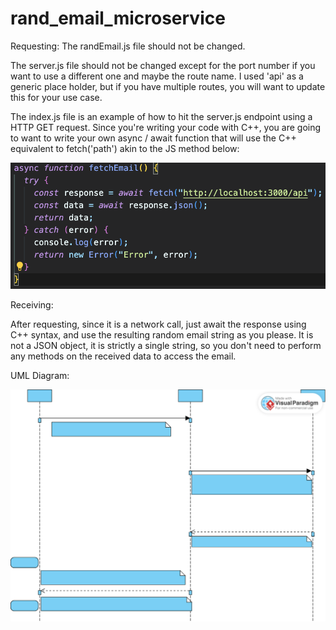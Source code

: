 # rand_email_microservice

Requesting:
The randEmail.js file should not be changed.

The server.js file should not be changed except for the port number if you want to use a different one and maybe the route name. I used 'api' as a generic place holder, but if you have multiple routes, you will want to update this for your use case.

The index.js file is an example of how to hit the server.js endpoint using a HTTP GET request. Since you're writing your code with C++, you are going to want to write your own async / await function that will use the C++ equivalent to fetch('path') akin to the JS method below:

![My Image](example_call.png)

Receiving:

After requesting, since it is a network call, just await the response using C++ syntax, and use the resulting random email string as you please. It is not a JSON object, it is strictly a single string, so you don't need to perform any methods on the received data to access the email.

UML Diagram:

![My Image](uml_diagram.svg)
